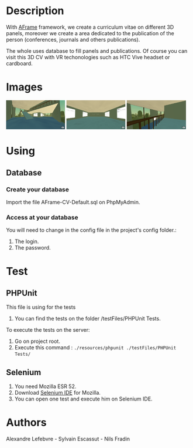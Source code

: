 # Description
With [AFrame](https://aframe.io/) framework, we create a curriculum vitae on different 3D panels, moreover we create a area dedicated to the publication of the person (conferences, journals and others publications).

The whole uses database to fill panels and publications. Of course you can visit this 3D CV with VR techonologies such as HTC Vive headset or cardboard. 

# Images
<div>
<img src="resources/images/AFrame-CV-Default-Screenshot1.png" heigth="190" width="32%">
<img src="resources/images/AFrame-CV-Default-Screenshot2.png" heigth="190" width="32%">
<img src="resources/images/AFrame-CV-Default-Screenshot3.png" heigth="190" width="32%">
</div>

# Using

## Database

### Create your database
Import the file AFrame-CV-Default.sql on PhpMyAdmin.

### Access at your database
You will need to change in the config file in the project's config folder.:
1. The login.
2. The password.

# Test

## PHPUnit
This file is using for the tests
1. You can find the tests on the folder /testFiles/PHPUnit Tests.

To execute the tests on the server: 
1. Go on project root.
2. Execute this command : `./resources/phpunit ./testFiles/PHPUnit Tests/`

## Selenium
1. You need Mozilla ESR 52.
2. Download [Selenium IDE](https://addons.mozilla.org/fr/firefox/addon/selenium-ide/) for Mozilla.
3. You can open one test and execute him on Selenium IDE.

# Authors
Alexandre Lefebvre - Sylvain Escassut - Nils Fradin
